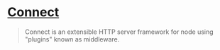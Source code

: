 # [Connect](https://github.com/senchalabs/connect)

> Connect is an extensible HTTP server framework for node using "plugins" known as middleware.
